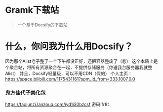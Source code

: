 # Gramk下载站

> 一个基于Docsify的下载站
# 什么，你问我为什么用Docsify？
因为那个Alist老子整了一个下午都没正好，还把容器整废了（悲）
这个本质上是个聚合站，将所有资源聚合在一起，不提供存储服务（你送我台服务器我就整Alist）
并且，Docsify轻量级，可以不用CDN（假的）
个人主页：https://space.bilibili.com/1175431161?spm_id_from=333.1007.0.0

### 鬼方佳代子美化包
https://taojunzi.lanzouq.com/iyd1i30bzcsf
密码:fr8t


